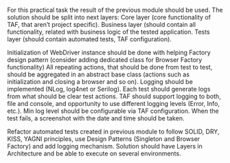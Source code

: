 For this practical task the result of the previous module should be used. 
The solution should be split into next layers:
Core layer (core functionality of TAF, that aren’t project specific).
Business layer (should contain all functionality, related with business logic of the tested application.
Tests layer (should contain automated tests, TAF configuration).

Initialization of WebDriver instance should be done with helping Factory design pattern (consider adding dedicated class for Browser Factory functionality) 
All repeating actions, that should be done from test to test, should be aggregated in an abstract base class (actions such as initialization and closing a browser and so on).
Logging should be implemented (NLog, log4net or Serilog). Each test should generate logs from what should be clear test actions. TAF should support logging to both, file and console, and opportunity to use different logging levels (Error, Info, etc.). Min log level should be configurable via TAF configuration. When the test fails, a screenshot with the date and time should be taken. 

Refactor automated tests created in previous module to follow SOLID, DRY, KISS, YAGNI principles, use Design Patterns (Singleton and Browser Factory) and add logging mechanism.  Solution should have Layers in Architecture and be able to execute on several environments.
